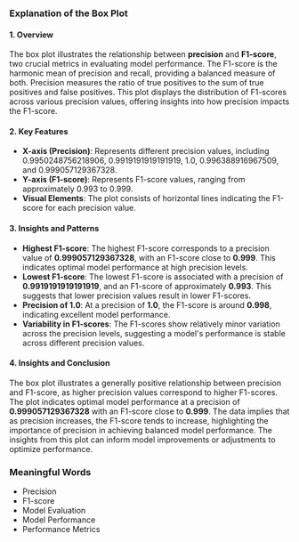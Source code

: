 ### Explanation of the Box Plot

#### 1. Overview

The box plot illustrates the relationship between **precision** and **F1-score**, two crucial metrics in evaluating model performance. The F1-score is the harmonic mean of precision and recall, providing a balanced measure of both. Precision measures the ratio of true positives to the sum of true positives and false positives. This plot displays the distribution of F1-scores across various precision values, offering insights into how precision impacts the F1-score.

#### 2. Key Features

- **X-axis (Precision)**: Represents different precision values, including 0.9950248756218906, 0.9919191919191919, 1.0, 0.996388916967509, and 0.999057129367328.
- **Y-axis (F1-score)**: Represents F1-score values, ranging from approximately 0.993 to 0.999.
- **Visual Elements**: The plot consists of horizontal lines indicating the F1-score for each precision value.

#### 3. Insights and Patterns

* **Highest F1-score**: The highest F1-score corresponds to a precision value of **0.999057129367328**, with an F1-score close to **0.999**. This indicates optimal model performance at high precision levels.
* **Lowest F1-score**: The lowest F1-score is associated with a precision of **0.9919191919191919**, and an F1-score of approximately **0.993**. This suggests that lower precision values result in lower F1-scores.
* **Precision of 1.0**: At a precision of **1.0**, the F1-score is around **0.998**, indicating excellent model performance.
* **Variability in F1-scores**: The F1-scores show relatively minor variation across the precision levels, suggesting a model's performance is stable across different precision values.

#### 4. Insights and Conclusion

The box plot illustrates a generally positive relationship between precision and F1-score, as higher precision values correspond to higher F1-scores. The plot indicates optimal model performance at a precision of **0.999057129367328** with an F1-score close to **0.999**. The data implies that as precision increases, the F1-score tends to increase, highlighting the importance of precision in achieving balanced model performance. The insights from this plot can inform model improvements or adjustments to optimize performance.

### Meaningful Words

* Precision
* F1-score
* Model Evaluation
* Model Performance
* Performance Metrics